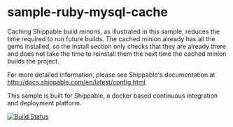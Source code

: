 sample-ruby-mysql-cache
===========================

Caching Shippable build minons, as illustrated in this sample, reduces the time required to run future builds.  The cached minion already has all the gems installed, so the install section only checks that they are already there and does not take the time to reinstall them the next time the cached minion builds the project.

For more detailed information, please see Shippable's documentation at http://docs.shippable.com/en/latest/config.html.

This sample is built for Shippable, a docker based continuous integration and deployment platform.

[![Build Status](http://0d5ee31b.ngrok.io/projects/57cf282a6ef8ea1800cd2673/badge?branch=master)](https://beta.shippable.com/projects/5373de85f39baf5a00c05ade)

